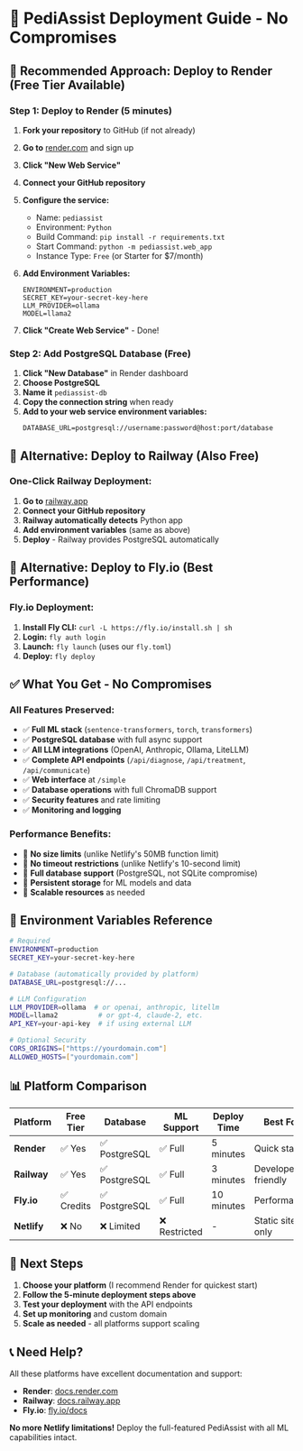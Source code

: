 # 🚀 PediAssist Deployment Guide - No Compromises

## 🎯 **Recommended Approach: Deploy to Render** (Free Tier Available)

### Step 1: Deploy to Render (5 minutes)
1. **Fork your repository** to GitHub (if not already)
2. **Go to** [render.com](https://render.com) and sign up
3. **Click "New Web Service"**
4. **Connect your GitHub repository**
5. **Configure the service:**
   - Name: `pediassist`
   - Environment: `Python`
   - Build Command: `pip install -r requirements.txt`
   - Start Command: `python -m pediassist.web_app`
   - Instance Type: `Free` (or Starter for $7/month)

6. **Add Environment Variables:**
   ```
   ENVIRONMENT=production
   SECRET_KEY=your-secret-key-here
   LLM_PROVIDER=ollama
   MODEL=llama2
   ```

7. **Click "Create Web Service"** - Done!

### Step 2: Add PostgreSQL Database (Free)
1. **Click "New Database"** in Render dashboard
2. **Choose PostgreSQL**
3. **Name it** `pediassist-db`
4. **Copy the connection string** when ready
5. **Add to your web service environment variables:**
   ```
   DATABASE_URL=postgresql://username:password@host:port/database
   ```

## 🎯 **Alternative: Deploy to Railway** (Also Free)

### One-Click Railway Deployment:
1. **Go to** [railway.app](https://railway.app)
2. **Connect your GitHub repository**
3. **Railway automatically detects** Python app
4. **Add environment variables** (same as above)
5. **Deploy** - Railway provides PostgreSQL automatically

## 🎯 **Alternative: Deploy to Fly.io** (Best Performance)

### Fly.io Deployment:
1. **Install Fly CLI:** `curl -L https://fly.io/install.sh | sh`
2. **Login:** `fly auth login`
3. **Launch:** `fly launch` (uses our `fly.toml`)
4. **Deploy:** `fly deploy`

## ✅ **What You Get - No Compromises**

### All Features Preserved:
- ✅ **Full ML stack** (`sentence-transformers`, `torch`, `transformers`)
- ✅ **PostgreSQL database** with full async support
- ✅ **All LLM integrations** (OpenAI, Anthropic, Ollama, LiteLLM)
- ✅ **Complete API endpoints** (`/api/diagnose`, `/api/treatment`, `/api/communicate`)
- ✅ **Web interface** at `/simple`
- ✅ **Database operations** with full ChromaDB support
- ✅ **Security features** and rate limiting
- ✅ **Monitoring and logging**

### Performance Benefits:
- 🚀 **No size limits** (unlike Netlify's 50MB function limit)
- 🚀 **No timeout restrictions** (unlike Netlify's 10-second limit)
- 🚀 **Full database support** (PostgreSQL, not SQLite compromise)
- 🚀 **Persistent storage** for ML models and data
- 🚀 **Scalable resources** as needed

## 🔧 **Environment Variables Reference**

```bash
# Required
ENVIRONMENT=production
SECRET_KEY=your-secret-key-here

# Database (automatically provided by platform)
DATABASE_URL=postgresql://...

# LLM Configuration
LLM_PROVIDER=ollama  # or openai, anthropic, litellm
MODEL=llama2          # or gpt-4, claude-2, etc.
API_KEY=your-api-key  # if using external LLM

# Optional Security
CORS_ORIGINS=["https://yourdomain.com"]
ALLOWED_HOSTS=["yourdomain.com"]
```

## 📊 **Platform Comparison**

| Platform | Free Tier | Database | ML Support | Deploy Time | Best For |
|----------|-----------|----------|------------|-------------|----------|
| **Render** | ✅ Yes | ✅ PostgreSQL | ✅ Full | 5 minutes | Quick start |
| **Railway** | ✅ Yes | ✅ PostgreSQL | ✅ Full | 3 minutes | Developer-friendly |
| **Fly.io** | ✅ Credits | ✅ PostgreSQL | ✅ Full | 10 minutes | Performance |
| **Netlify** | ❌ No | ❌ Limited | ❌ Restricted | - | Static sites only |

## 🚀 **Next Steps**

1. **Choose your platform** (I recommend Render for quickest start)
2. **Follow the 5-minute deployment steps above**
3. **Test your deployment** with the API endpoints
4. **Set up monitoring** and custom domain
5. **Scale as needed** - all platforms support scaling

## 📞 **Need Help?**

All these platforms have excellent documentation and support:
- **Render**: [docs.render.com](https://docs.render.com)
- **Railway**: [docs.railway.app](https://docs.railway.app)
- **Fly.io**: [fly.io/docs](https://fly.io/docs)

**No more Netlify limitations!** Deploy the full-featured PediAssist with all ML capabilities intact.